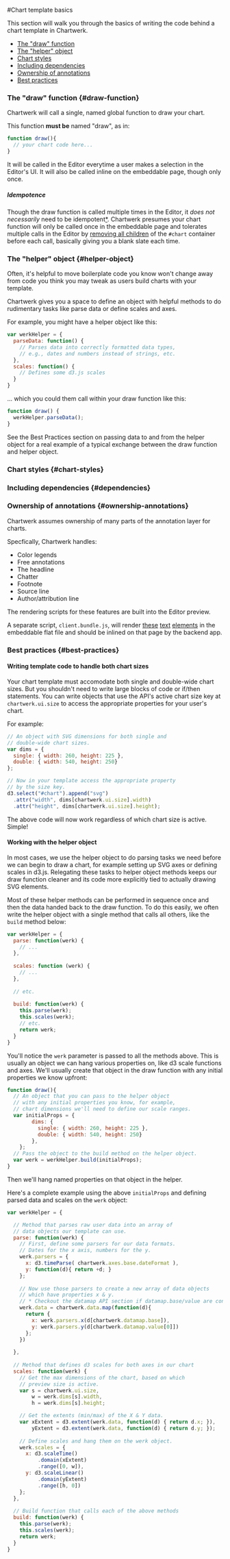 #Chart template basics

This section will walk you through the basics of writing the code behind a chart template in Chartwerk.

- [The "draw" function](#draw-function)
- [The "helper" object](#helper-object)
- [Chart styles](#chart-styles)
- [Including dependencies](#dependencies)
- [Ownership of annotations](#ownership-annotations)
- [Best practices](#best-practices)

### The "draw" function {#draw-function}

Chartwerk will call a single, named global function to draw your chart.

This function **must be** named "draw", as in:

```javascript
function draw(){
  // your chart code here...
}
```

It will be called in the Editor everytime a user makes a selection in the Editor's UI. It will also be called inline on the embeddable page, though only once.


##### Idempotence

Though the draw function is called multiple times in the Editor, it _does not necessarily_ need to be idempotent[*](https://en.wikipedia.org/wiki/Idempotence#Computer_science_meaning). Chartwerk presumes your chart function will only be called once in the embeddable page and tolerates multiple calls in the Editor by [removing all children](https://github.com/DallasMorningNews/chartwerk-editor/blob/master/src/js/misc/api.js#L67-L74) of the `#chart` container before each call, basically giving you a blank slate each time.

### The "helper" object {#helper-object}

Often, it's helpful to move boilerplate code you know won't change away from code you think you may tweak as users build charts with your template.

Chartwerk gives you a space to define an object with helpful methods to do rudimentary tasks like parse data or define scales and axes.

For example, you might have a helper object like this: 

```javascript
var werkHelper = {
  parseData: function() {
    // Parses data into correctly formatted data types,
    // e.g., dates and numbers instead of strings, etc.
  },
  scales: function() {
    // Defines some d3.js scales
  }
}
```

... which you could them call within your draw function like this:

```javascript
function draw() {
  werkHelper.parseData();
}
```

See the Best Practices section on passing data to and from the helper object for a real example of a typical exchange between the draw function and helper object.




### Chart styles {#chart-styles}

### Including dependencies {#dependencies}


### Ownership of annotations {#ownership-annotations}

Chartwerk assumes ownership of many parts of the annotation layer for charts. 

 Specfically, Chartwerk handles:
- Color legends
- Free annotations
- The headline
- Chatter
- Footnote
- Source line
- Author/attribution line

The rendering scripts for these features are built into the Editor preview. 

A separate script, `client.bundle.js`, will render [these](https://github.com/DallasMorningNews/chartwerk-editor/blob/master/src/js/client/legend.js) [text](https://github.com/DallasMorningNews/chartwerk-editor/blob/master/src/js/client/annotations.js) [elements](https://github.com/DallasMorningNews/chartwerk-editor/blob/master/src/js/client/text.js) in the embeddable flat file and should be inlined on that page by the backend app. 

### Best practices {#best-practices}

#### Writing template code to handle both chart sizes

Your chart template must accomodate both single and double-wide chart sizes. But you shouldn't need to write large blocks of code or if/then statements. You can write objects that use the API's active chart size key at `chartwerk.ui.size` to access the appropriate properties for your user's chart.

For example:

```javascript
// An object with SVG dimensions for both single and
// double-wide chart sizes.
var dims = {
  single: { width: 260, height: 225 },
  double: { width: 540, height: 250}
};

// Now in your template access the appropriate property
// by the size key.
d3.select("#chart").append("svg")
  .attr("width", dims[chartwerk.ui.size].width)
  .attr("height", dims[chartwerk.ui.size].height);

```

The above code will now work regardless of which chart size is active. Simple!

#### Working with the helper object

In most cases, we use the helper object to do parsing tasks we need before we can begin to draw a chart, for example setting up SVG axes or defining scales in d3.js. Relegating these tasks to helper object methods keeps our draw function cleaner and its code more explicitly tied to actually drawing SVG elements. 

Most of these helper methods can be performed in sequence once and then the data handed back to the draw function. To do this easily, we often write the helper object with a single method that calls all others, like the `build` method below:

```javascript
var werkHelper = {
  parse: function(werk) {
    // ...
  },
  
  scales: function (werk) {
    // ...
  },
  
  // etc.
  
  build: function(werk) {
    this.parse(werk);
    this.scales(werk);
    // etc.
    return werk;
  }
}
```

You'll notice the `werk` parameter is passed to all the methods above. This is usually an object we can hang various properties on, like d3 scale functions and axes. We'll usually create that object in the draw function with any initial properties we know upfront:

```javascript
function draw(){
  // An object that you can pass to the helper object
  // with any initial properties you know, for example,
  // chart dimensions we'll need to define our scale ranges.
  var initialProps = {
        dims: {
          single: { width: 260, height: 225 },
          double: { width: 540, height: 250}
        },
    };
  // Pass the object to the build method on the helper object.   
  var werk = werkHelper.build(initialProps);  
}
```

Then we'll hang named properties on that object in the helper.

Here's a complete example using the above `initialProps` and defining parsed data and scales on the `werk` object:

```javascript
var werkHelper = {

  // Method that parses raw user data into an array of
  // data objects our template can use.
  parse: function(werk) {
    // First, define some parsers for our data formats.
    // Dates for the x axis, numbers for the y.
    werk.parsers = {
      x: d3.timeParse( chartwerk.axes.base.dateFormat ),
      y: function(d){ return +d; }
    };
    
    // Now use those parsers to create a new array of data objects
    // which have properties x & y.
    // * Checkout the datamap API section if datamap.base/value are confusing.
    werk.data = chartwerk.data.map(function(d){
      return {
        x: werk.parsers.x(d[chartwerk.datamap.base]),
        y: werk.parsers.y(d[chartwerk.datamap.value[0]])
      };
    })
        
  },
  
  // Method that defines d3 scales for both axes in our chart
  scales: function(werk) {
    // Get the max dimensions of the chart, based on which
    // preview size is active.
    var s = chartwerk.ui.size,
        w = werk.dims[s].width,
        h = werk.dims[s].height;

    // Get the extents (min/max) of the X & Y data. 
    var xExtent = d3.extent(werk.data, function(d) { return d.x; }),
        yExtent = d3.extent(werk.data, function(d) { return d.y; });
      
    // Define scales and hang them on the werk object.
    werk.scales = {
      x: d3.scaleTime()
          .domain(xExtent)
          .range([0, w]),
      y: d3.scaleLinear()
          .domain(yExtent)
          .range([h, 0])
    };
  },
  
  // Build function that calls each of the above methods
  build: function(werk) {
    this.parse(werk);
    this.scales(werk);
    return werk;
  }
}
```

